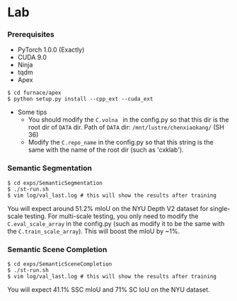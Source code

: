 # Lab

### Prerequisites

- PyTorch 1.0.0 (Exactly)
- CUDA 9.0
- Ninja
- tqdm
- Apex

```shell
$ cd furnace/apex
$ python setup.py install --cpp_ext --cuda_ext
```

- Some tips
  - You should modify the `C.volna ` in the config.py so that this dir is the root dir of `DATA` dir. Path of `DATA` dir: `/mnt/lustre/chenxiaokang/` (SH 36)
  - Modify the `C.repo_name` in the config.py so that this string is the same with the name of the root dir (such as 'cxklab').

### Semantic Segmentation

```shell
$ cd exps/SemanticSegmentation
$ ./st-run.sh
$ vim log/val_last.log # this will show the results after training
```

You will expect around 51.2% mIoU on the NYU Depth V2 dataset for single-scale testing. For multi-scale testing, you only need to modify the `C.eval_scale_array` in the config.py (such as modify it to be the same with the `C.train_scale_array`). This will boost the mIoU by ~1%.

### Semantic Scene Completion

```shell
$ cd exps/SemanticSceneCompletion
$ ./st-run.sh
$ vim log/val_last.log # this will show the results after training
```

You will expect 41.1% SSC mIoU and 71% SC IoU on the NYU dataset.
